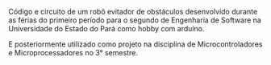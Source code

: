 Código e circuito de um robô evitador de obstáculos desenvolvido durante as férias do primeiro período para o segundo de Engenharia de Software na Universidade do Estado do Pará como hobby com arduíno.

E posteriormente utilizado como projeto na disciplina de Microcontroladores e Microprocessadores no 3° semestre.
